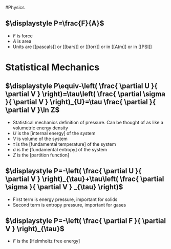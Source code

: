 #Physics
## $\displaystyle P=\frac{F}{A}$
* $\displaystyle F$ is force
* $\displaystyle A$ is area
* Units are [[pascals]] or [[bars]] or [[torr]] or in [[Atm]] or in [[PSI]]
# Statistical Mechanics
## $\displaystyle P\equiv-\left( \frac{ \partial U }{ \partial V } \right)=\tau\left( \frac{ \partial \sigma }{ \partial V } \right)_{U}=\tau \frac{ \partial  }{ \partial V }\ln Z$
* Statistical mechanics definition of pressure. Can be thought of as like a volumetric energy density
* $\displaystyle U$ is the [internal energy] of the system
* $\displaystyle V$ is volume of the system
* $\displaystyle \tau$ is the [fundamental temperature] of the system
* $\displaystyle \sigma$ is the [fundamental entropy] of the system
* $\displaystyle Z$ is the [partition function]
## $\displaystyle P=-\left( \frac{ \partial U }{ \partial V }  \right)_{\tau}+\tau\left( \frac{ \partial \sigma }{ \partial V } _{\tau} \right)$
* First term is energy pressure, important for solids
* Second term is entropy pressure, important for gases
## $\displaystyle P=-\left( \frac{ \partial F }{ \partial V } \right)_{\tau}$
* $\displaystyle F$ is the [Helmholtz free energy]